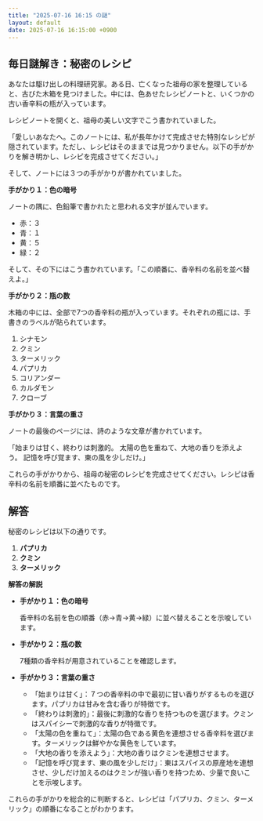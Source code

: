 ```yaml
---
title: "2025-07-16 16:15 の謎"
layout: default
date: 2025-07-16 16:15:00 +0900
---
```

## 毎日謎解き：秘密のレシピ

あなたは駆け出しの料理研究家。ある日、亡くなった祖母の家を整理していると、古びた木箱を見つけました。中には、色あせたレシピノートと、いくつかの古い香辛料の瓶が入っています。

レシピノートを開くと、祖母の美しい文字でこう書かれていました。

「愛しいあなたへ。このノートには、私が長年かけて完成させた特別なレシピが隠されています。ただし、レシピはそのままでは見つかりません。以下の手がかりを解き明かし、レシピを完成させてください。」

そして、ノートには３つの手がかりが書かれていました。

**手がかり１：色の暗号**

ノートの隅に、色鉛筆で書かれたと思われる文字が並んでいます。

*   赤：３
*   青：１
*   黄：５
*   緑：２

そして、その下にはこう書かれています。「この順番に、香辛料の名前を並べ替えよ。」

**手がかり２：瓶の数**

木箱の中には、全部で7つの香辛料の瓶が入っています。それぞれの瓶には、手書きのラベルが貼られています。

1.  シナモン
2.  クミン
3.  ターメリック
4.  パプリカ
5.  コリアンダー
6.  カルダモン
7.  クローブ

**手がかり３：言葉の重さ**

ノートの最後のページには、詩のような文章が書かれています。

「始まりは甘く、終わりは刺激的。
太陽の色を重ねて、大地の香りを添えよう。
記憶を呼び覚ます、東の風を少しだけ。」

これらの手がかりから、祖母の秘密のレシピを完成させてください。レシピは香辛料の名前を順番に並べたものです。

## 解答

秘密のレシピは以下の通りです。

1.  **パプリカ**
2.  **クミン**
3.  **ターメリック**

**解答の解説**

*   **手がかり１：色の暗号**

    香辛料の名前を色の順番（赤→青→黄→緑）に並べ替えることを示唆しています。
*   **手がかり２：瓶の数**

    7種類の香辛料が用意されていることを確認します。
*   **手がかり３：言葉の重さ**

    *   「始まりは甘く」：７つの香辛料の中で最初に甘い香りがするものを選びます。パプリカは甘みを含む香りが特徴です。
    *   「終わりは刺激的」：最後に刺激的な香りを持つものを選びます。クミンはスパイシーで刺激的な香りが特徴です。
    *   「太陽の色を重ねて」：太陽の色である黄色を連想させる香辛料を選びます。ターメリックは鮮やかな黄色をしています。
    *   「大地の香りを添えよう」：大地の香りはクミンを連想させます。
    *   「記憶を呼び覚ます、東の風を少しだけ」：東はスパイスの原産地を連想させ、少しだけ加えるのはクミンが強い香りを持つため、少量で良いことを示唆します。

これらの手がかりを総合的に判断すると、レシピは「パプリカ、クミン、ターメリック」の順番になることがわかります。
